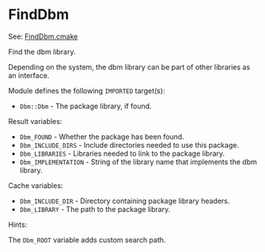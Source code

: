 # FindDbm

See: [FindDbm.cmake](https://github.com/petk/php-build-system/tree/master/cmake/cmake/modules/FindDbm.cmake)

Find the dbm library.

Depending on the system, the dbm library can be part of other libraries as an
interface.

Module defines the following `IMPORTED` target(s):

* `Dbm::Dbm` - The package library, if found.

Result variables:

* `Dbm_FOUND` - Whether the package has been found.
* `Dbm_INCLUDE_DIRS` - Include directories needed to use this package.
* `Dbm_LIBRARIES` - Libraries needed to link to the package library.
* `Dbm_IMPLEMENTATION` - String of the library name that implements the dbm
  library.

Cache variables:

* `Dbm_INCLUDE_DIR` - Directory containing package library headers.
* `Dbm_LIBRARY` - The path to the package library.

Hints:

The `Dbm_ROOT` variable adds custom search path.
